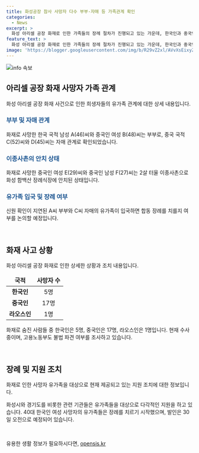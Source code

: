 ```yaml
---
title: 화성공장 참사 사망자 다수 부부·자매 등 가족관계 확인
categories:
  - News
excerpt: >
  화성 아리셀 공장 화재로 인한 가족들의 장례 절차가 진행되고 있는 가운데, 한국인과 중국인 가족 구성원들에 대한 상세한 신원 확인이 이루어지고 있다. 여러 유가족들의 사망에 대한 안타까운 소식과 함께, 장례 절차에 대한 결정이 예정되어 있으며, 이에 따른 관련 당국의 지원도 이뤄지고 있다. 현재까지 한국인 5명, 중국인 17명, 라오스인 1명이 사망하며, 사고 관련해서는 수사가 진행 중에 있다.
feature_text: >
  화성 아리셀 공장 화재로 인한 가족들의 장례 절차가 진행되고 있는 가운데, 한국인과 중국인 가족 구성원들에 대한 상세한 신원 확인이 이루어지고 있다. 여러 유가족들의 사망에 대한 안타까운 소식과 함께, 장례 절차에 대한 결정이 예정되어 있으며, 이에 따른 관련 당국의 지원도 이뤄지고 있다. 현재까지 한국인 5명, 중국인 17명, 라오스인 1명이 사망하며, 사고 관련해서는 수사가 진행 중에 있다.
image: 'https://blogger.googleusercontent.com/img/b/R29vZ2xl/AVvXsEixyZcFfHzMRdzZMjFBmAUKJYCLCGyLL1o632UiGVXcaFdKo_bkvkuCioo0uUKlGfBVcT3P84aROyZIXSBEx3Aw5nCQ3pTgDom1WDC4m8eifvWiAmWEEVb4x6G_l8C0QH225ldMjyaFvpxGEBGNO37VmDTDMHGhJPq73UglMfDca1-0aw/s1600/blogspot.png'
---
```


<p><img src="https://blogger.googleusercontent.com/img/b/R29vZ2xl/AVvXsEixyZcFfHzMRdzZMjFBmAUKJYCLCGyLL1o632UiGVXcaFdKo_bkvkuCioo0uUKlGfBVcT3P84aROyZIXSBEx3Aw5nCQ3pTgDom1WDC4m8eifvWiAmWEEVb4x6G_l8C0QH225ldMjyaFvpxGEBGNO37VmDTDMHGhJPq73UglMfDca1-0aw/s1600/blogspot.png" alt="info 속보" /></p>

<h2 data-ke-size="size26">아리셀 공장 화재 사망자 가족 관계</h2>

<p data-ke-size="size16">화성 아리셀 공장 화재 사건으로 인한 희생자들의 유가족 관계에 대한 상세 내용입니다.</p>

<h3><b><span style="color: #1a5490;">부부 및 자매 관계</span></b></h3>

<p data-ke-size="size16">화재로 사망한 한국 국적 남성 A(46)씨와 중국인 여성 B(48)씨는 부부로, 중국 국적 C(52)씨와 D(45)씨는 자매 관계로 확인되었습니다.</p>

<h3><b><span style="color: #1a5490;">이종사촌의 안치 상태</span></b></h3>

<p data-ke-size="size16">화재로 사망한 중국인 여성 E(29)씨와 중국인 남성 F(27)씨는 2살 터울 이종사촌으로 화성 함백산 장례식장에 안치된 상태입니다.</p>

<h3><b><span style="color: #1a5490;">유가족 입국 및 장례 여부</span></b></h3>

<p data-ke-size="size16">신원 확인이 지연된 A씨 부부와 C씨 자매의 유가족이 입국하면 합동 장례를 치를지 여부를 논의할 예정입니다.</p>

<p data-ke-size="size16">&nbsp;</p>

<h2 data-ke-size="size26">화재 사고 상황</h2>

<p data-ke-size="size16">화성 아리셀 공장 화재로 인한 상세한 상황과 조치 내용입니다.</p>

<table>
    <thead>
        <tr>
            <td style="text-align: center; height: 17px;"><b>국적</b></td>
            <td style="text-align: center; height: 17px;"><b>사망자 수</b></td>
        </tr>
    </thead>
    <tbody>
        <tr>
            <td style="text-align: center; height: 17px;"><b>한국인</b></td>
            <td style="text-align: center; height: 17px;">5명</td>
        </tr>
        <tr>
            <td style="text-align: center; height: 17px;"><b>중국인</b></td>
            <td style="text-align: center; height: 17px;">17명</td>
        </tr>
        <tr>
            <td style="text-align: center; height: 17px;"><b>라오스인</b></td>
            <td style="text-align: center; height: 17px;">1명</td>
        </tr>
    </tbody>
</table>

<p data-ke-size="size16">화재로 숨진 사람들 중 한국인은 5명, 중국인은 17명, 라오스인은 1명입니다. 현재 수사 중이며, 고용노동부도 불법 파견 여부를 조사하고 있습니다.</p>

<p data-ke-size="size16">&nbsp;</p>

<h2 data-ke-size="size26">장례 및 지원 조치</h2>

<p data-ke-size="size16">화재로 인한 사망자 유가족을 대상으로 현재 제공되고 있는 지원 조치에 대한 정보입니다.</p>

<p data-ke-size="size16">화성시와 경기도를 비롯한 관련 기관들은 유가족들을 대상으로 다각적인 지원을 하고 있습니다. 40대 한국인 여성 사망자의 유가족들은 장례를 치르기 시작했으며, 발인은 30일 오전으로 예정되어 있습니다.</p>

<p data-ke-size="size16">&nbsp;</p>
유용한 생활 정보가 필요하시다면, <a href="https://opensis.kr" rel="dofollow">opensis.kr</a>


